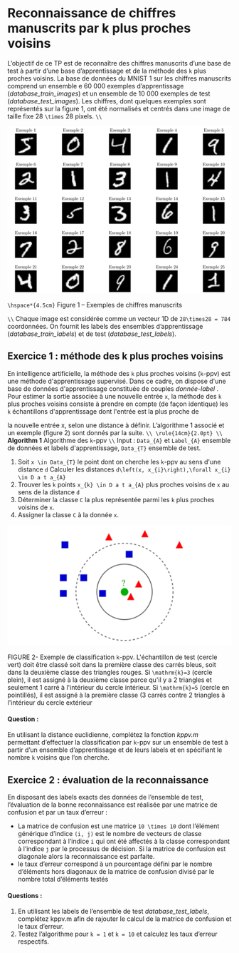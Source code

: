 # Reconnaissance de chiffres manuscrits par k plus proches voisins

L’objectif de ce TP est de reconnaı̂tre des chiffres manuscrits d’une base de test à partir d’une base d’apprentissage 
et de la méthode des ``k`` plus proches voisins. La base de données du MNIST 1 sur les chiffres manuscrits comprend un ensemble 
e 60 000 exemples d’apprentissage (*database\_train\_images*) et un ensemble de 10 000 exemples de test (*database\_test\_images*). 
Les chiffres, dont quelques exemples sont représentés sur la figure 1, ont été normalisés et centrés dans une image de taille fixe 28 ``\times`` 28 pixels.
``\\``

![](assets/chiffres.png)

``\hspace*{4.5cm}`` Figure 1 – Exemples de chiffres manuscrits 


``\\`` Chaque image est considérée comme un vecteur 1D de ``28\times28 = 784`` coordonnées. On fournit les labels des
ensembles d’apprentissage (*database\_train\_labels*) et de test (*database\_test\_labels*).


## Exercice 1 : méthode des k plus proches voisins

En intelligence artificielle, la méthode des ``k`` plus proches voisins (``k``-ppv) est une méthode d'apprentissage supervisé. Dans ce cadre, on dispose d'une base de données d'apprentissage constituée de couples *donnée-label* . Pour estimer la sortie associée à une nouvelle entrée ``x``, la méthode des ``k`` plus proches voisins consiste à prendre en compte (de façon identique) les ``k`` échantillons d'apprentissage dont l'entrée est la plus proche de

la nouvelle entrée x, selon une distance à définir. L’algorithme 1 associé et un exemple (figure 2) sont donnés
par la suite.
``\\ \rule{14cm}{2.0pt} \\``
**Algorithm 1** Algorithme des ``k``-ppv ``\\``
Input : ``Data_{A}`` et ``Label_{A}`` ensemble de données et labels d'apprentissage, ``Data_{T}`` ensemble de test.
1. Soit ``x \in Data_{T}`` le point dont on cherche les ``k``-ppv au sens d'une distance ``d`` Calculer les distances ``d\left(x, x_{i}\right),\forall x_{i} \in D a t a_{A}``
2. Trouver les ``k`` points ``x_{k} \in D a t a_{A}`` plus proches voisins de ``x`` au sens de la distance ``d``
3. Déterminer la classe ``C`` la plus représentée parmi les ``k`` plus proches voisins de ``x``.
4. Assigner la classe ``C`` à la donnée ``x``.


![](assets/kppv.png)

FIGURE 2- Exemple de classification ``k``-ppv. L'échantillon de test (cercle vert) doit être classé soit dans la première classe des carrés bleus, soit dans la deuxième classe des triangles rouges. Si ``\mathrm{k}=3`` (cercle plein), il est assigné à la deuxième classe parce qu'il y a 2 triangles et seulement 1 carré à l'intérieur du cercle intérieur. Si ``\mathrm{k}=5`` (cercle en pointillés), il est assigné à la première classe (3 carrés contre 2 triangles à l'intérieur du cercle extérieur


#### Question :

En utilisant la distance euclidienne, complétez la fonction *kppv.m* permettant d’effectuer la classification par ``k``-ppv sur un ensemble de test à partir d’un ensemble d’apprentissage et de leurs labels et en spécifiant le nombre ``k`` voisins que l’on cherche.

## Exercice 2 : évaluation de la reconnaissance

En disposant des labels exacts des données de l’ensemble de test, l’évaluation de la bonne reconnaissance est
réalisée par une matrice de confusion et par un taux d’erreur :
- La matrice de confusion est une matrice ``10 \times 10`` dont l’élément générique d’indice ``(i, j)`` est le nombre de vecteurs de classe correspondant à l’indice ``i`` qui ont été affectés à la classe correspondant à l’indice ``j`` par le processus de décision. Si la matrice de confusion est diagonale alors la reconnaissance est parfaite.
- le taux d’erreur correspond à un pourcentage défini par le nombre d’éléments hors diagonaux de la matrice de confusion divisé par le nombre total d’éléments testés

#### Questions :
1. En utilisant les labels de l’ensemble de test *database\_test\_labels*, complétez kppv.m afin de rajouter le calcul de la matrice de confusion et le taux d’erreur.
2. Testez l’algorithme pour ``k = 1`` et ``k = 10`` et calculez les taux d’erreur respectifs.